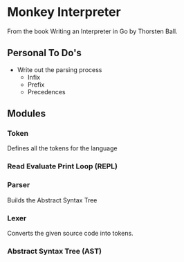 # Monkey Interpreter

From the book Writing an Interpreter in Go by Thorsten Ball.

## Personal To Do's

- Write out the parsing process
    - Infix
    - Prefix
    - Precedences


## Modules


### Token

Defines all the tokens for the language


### Read Evaluate Print Loop (REPL)


### Parser

Builds the Abstract Syntax Tree


### Lexer

Converts the given source code into tokens.


### Abstract Syntax Tree (AST)
